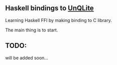 ## Haskell bindings to [UnQLite](https://unqlite.org/)

  Learning Haskell FFI by making binding to C library.
  
  The main thing is to start.

## TODO:
  will be added soon...
